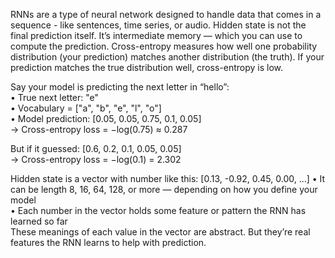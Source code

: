 RNNs are a type of neural network designed to handle data that comes in a sequence - like sentences, time series, or audio.
Hidden state is not the final prediction itself. It’s intermediate memory — which you can use to compute the prediction.
Cross-entropy measures how well one probability distribution (your prediction) matches another distribution (the truth). If your prediction matches the true distribution well, cross-entropy is low.

Say your model is predicting the next letter in “hello”:  
	•	True next letter: "e"   
	•	Vocabulary = ["a", "b", "e", "l", "o"]  
	•	Model prediction: [0.05, 0.05, 0.75, 0.1, 0.05]  
→ Cross-entropy loss = −log(0.75) ≈ 0.287  

But if it guessed: [0.6, 0.2, 0.1, 0.05, 0.05]  
→ Cross-entropy loss = −log(0.1) = 2.302

Hidden state is a vector with number like this: [0.13, -0.92, 0.45, 0.00, ...]
	•	It can be length 8, 16, 64, 128, or more — depending on how you define your model  
	•	Each number in the vector holds some feature or pattern the RNN has learned so far  
 These meanings of each value in the vector are abstract. But they’re real features the RNN learns to help with prediction.
